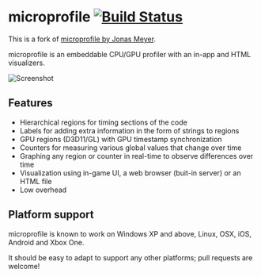 # microprofile [![Build Status](https://travis-ci.org/zeux/microprofile.svg?branch=master)](https://travis-ci.org/zeux/microprofile)
This is a fork of [microprofile by Jonas Meyer](https://bitbucket.org/jonasmeyer/microprofile).

microprofile is an embeddable CPU/GPU profiler with an in-app and HTML visualizers.

![Screenshot](https://pbs.twimg.com/media/BnvzublCEAA0Mqf.png:large)

## Features

* Hierarchical regions for timing sections of the code
* Labels for adding extra information in the form of strings to regions
* GPU regions (D3D11/GL) with GPU timestamp synchronization
* Counters for measuring various global values that change over time
* Graphing any region or counter in real-time to observe differences over time
* Visualization using in-game UI, a web browser (buit-in server) or an HTML file
* Low overhead

## Platform support

microprofile is known to work on Windows XP and above, Linux, OSX, iOS, Android and Xbox One.

It should be easy to adapt to support any other platforms; pull requests are welcome!
